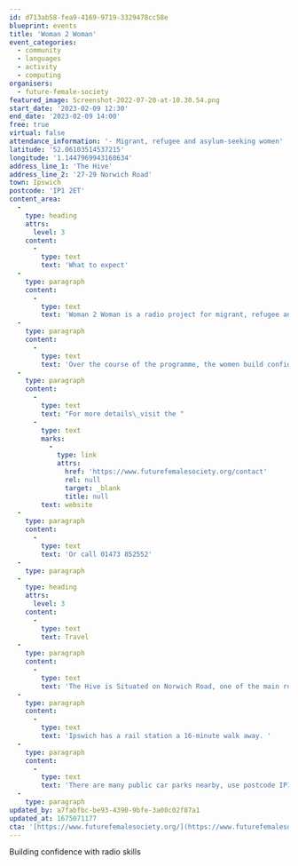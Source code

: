 ```yaml
---
id: d713ab58-fea9-4169-9719-3329478cc58e
blueprint: events
title: 'Woman 2 Woman'
event_categories:
  - community
  - languages
  - activity
  - computing
organisers:
  - future-female-society
featured_image: Screenshot-2022-07-20-at-10.30.54.png
start_date: '2023-02-09 12:30'
end_date: '2023-02-09 14:00'
free: true
virtual: false
attendance_information: '- Migrant, refugee and asylum-seeking women'
latitude: '52.06103514537215'
longitude: '1.1447969943168634'
address_line_1: 'The Hive'
address_line_2: '27-29 Norwich Road'
town: Ipswich
postcode: 'IP1 2ET'
content_area:
  -
    type: heading
    attrs:
      level: 3
    content:
      -
        type: text
        text: 'What to expect'
  -
    type: paragraph
    content:
      -
        type: text
        text: 'Woman 2 Woman is a radio project for migrant, refugee and asylum-seeking women, using radio to boost confidence and teach new skills.'
  -
    type: paragraph
    content:
      -
        type: text
        text: 'Over the course of the programme, the women build confidence and learn new skills in radio, and work towards creating their own radio shows on No Borders radio.'
  -
    type: paragraph
    content:
      -
        type: text
        text: "For more details\_visit the "
      -
        type: text
        marks:
          -
            type: link
            attrs:
              href: 'https://www.futurefemalesociety.org/contact'
              rel: null
              target: _blank
              title: null
        text: website
  -
    type: paragraph
    content:
      -
        type: text
        text: 'Or call 01473 852552'
  -
    type: paragraph
  -
    type: heading
    attrs:
      level: 3
    content:
      -
        type: text
        text: Travel
  -
    type: paragraph
    content:
      -
        type: text
        text: 'The Hive is Situated on Norwich Road, one of the main roads in to Ipswich along which there are several bus stops. '
  -
    type: paragraph
    content:
      -
        type: text
        text: 'Ipswich has a rail station a 16-minute walk away. '
  -
    type: paragraph
    content:
      -
        type: text
        text: 'There are many public car parks nearby, use postcode IP1 2ET to search.'
  -
    type: paragraph
updated_by: a7fabfbc-be93-4390-9bfe-3a08c02f87a1
updated_at: 1675071177
cta: '[https://www.futurefemalesociety.org/](https://www.futurefemalesociety.org/)'
---
```

Building confidence with radio skills